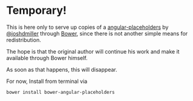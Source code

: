 # Temporary!

This is here only to serve up copies of a [angular-placeholders][] by [@joshdmiller][]
through [Bower][Bower], since there is not another simple means for redistribution.

The hope is that the original author will continue his work and make it
available through Bower himself.

As soon as that happens, this will disappear.

For now, Install from terminal via

```
bower install bower-angular-placeholders
```


[angular-placeholders]: https://github.com/joshdmiller/angular-placeholders
[@joshdmiller]: https://github.com/joshdmiller
[Bower]: https://github.com/twitter/bower
